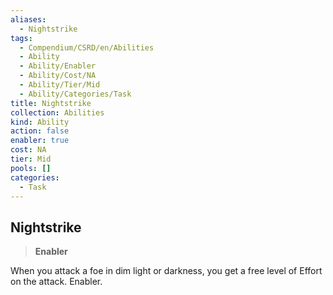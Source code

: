 ```yaml
---
aliases:
  - Nightstrike
tags:
  - Compendium/CSRD/en/Abilities
  - Ability
  - Ability/Enabler
  - Ability/Cost/NA
  - Ability/Tier/Mid
  - Ability/Categories/Task
title: Nightstrike
collection: Abilities
kind: Ability
action: false
enabler: true
cost: NA
tier: Mid
pools: []
categories:
  - Task
---
```

## Nightstrike    
>**Enabler**  
    
When you attack a foe in dim light or darkness, you get a free level of Effort on the attack. Enabler.